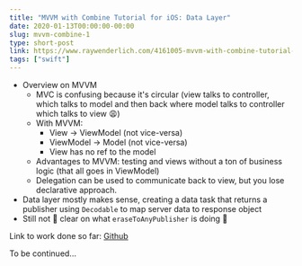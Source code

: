 ```yaml
---
title: "MVVM with Combine Tutorial for iOS: Data Layer"
date: 2020-01-13T00:00:00-00:00
slug: mvvm-combine-1
type: short-post
link: https://www.raywenderlich.com/4161005-mvvm-with-combine-tutorial-for-ios
tags: ["swift"]
---
```


* Overview on MVVM
    * MVC is confusing because it's circular (view talks to controller, which talks to model and then back where model talks to controller which talks to view 😩)
    * With MVVM:
        * View -> ViewModel (not vice-versa)
        * ViewModel -> Model (not vice-versa)
        * View has no ref to the model
    * Advantages to MVVM: testing and views without a ton of business logic (that all goes in ViewModel)
    * Delegation can be used to communicate back to view, but you lose declarative approach.
* Data layer mostly makes sense, creating a data task that returns a publisher using `Decodable` to map server data to response object
* Still not 💯 clear on what `eraseToAnyPublisher` is doing 🤔

Link to work done so far: [Github](https://github.com/help-debug-examples/RWTutorial-CombineWeatherApp/releases/tag/DataLayer)

To be continued...
